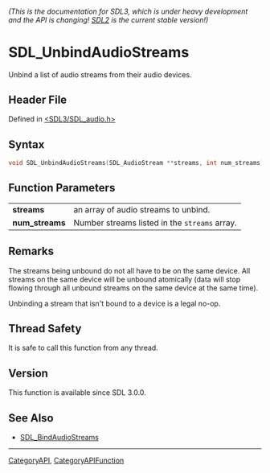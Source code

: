 ###### (This is the documentation for SDL3, which is under heavy development and the API is changing! [SDL2](https://wiki.libsdl.org/SDL2/) is the current stable version!)
# SDL_UnbindAudioStreams

Unbind a list of audio streams from their audio devices.

## Header File

Defined in [<SDL3/SDL_audio.h>](https://github.com/libsdl-org/SDL/blob/main/include/SDL3/SDL_audio.h)

## Syntax

```c
void SDL_UnbindAudioStreams(SDL_AudioStream **streams, int num_streams);

```

## Function Parameters

|                     |                                               |
| ------------------- | --------------------------------------------- |
| **streams**         | an array of audio streams to unbind.          |
| **num_streams**     | Number streams listed in the `streams` array. |

## Remarks

The streams being unbound do not all have to be on the same device. All
streams on the same device will be unbound atomically (data will stop
flowing through all unbound streams on the same device at the same time).

Unbinding a stream that isn't bound to a device is a legal no-op.

## Thread Safety

It is safe to call this function from any thread.

## Version

This function is available since SDL 3.0.0.

## See Also

* [SDL_BindAudioStreams](SDL_BindAudioStreams)

----
[CategoryAPI](CategoryAPI), [CategoryAPIFunction](CategoryAPIFunction)

